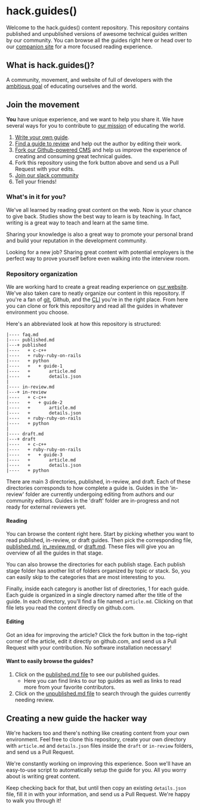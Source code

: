 # hack.guides()

Welcome to the hack.guides() content repository.  This repository contains published and unpublished versions of awesome technical guides written by our community.  You can browse all the guides right here or head over to our [companion site](http://www.pluralsight.com/guides) for a more focused reading experience.

## What is hack.guides()?

A community, movement, and website of full of developers with the [ambitious goal](http://tutorials.pluralsight.com/faq) of educating ourselves and the world.

## Join the movement

**You** have unique experience, and we want to help you share it.  We have several ways for you to contribute to [our mission](http://tutorials.pluralsight.com/faq) of educating the world.

1. [Write your own guide](http://tutorials.pluralsight.com/write/).
2. [Find a guide to review](http://tutorials.pluralsight.com/in-review) and help out the author by editing their work.
3. [Fork our Github-powered CMS](https://github.com/pluralsight/guides-cms) and help us improve the experience of creating and consuming great technical guides.
4. Fork this repository using the fork button above and send us a Pull Request with your edits.
5. [Join our slack community](https://hackguides.herokuapp.com/)
6. Tell your friends!

### What's in it for you?

We've all learned by reading great content on the web.  Now is your chance to give back.  Studies show the best way to learn is by teaching.  In fact, writing is a great way to teach and learn at the same time.

Sharing your knowledge is also a great way to promote your personal brand and build your reputation in the development community.

Looking for a new job?  Sharing great content with potential employers is the perfect way to prove yourself before even walking into the interview room.

### Repository organization

We are working hard to create a great reading experience on [our website](http://www.pluralsight.com/guides).  We've also taken care to neatly organize our content in this repository.  If you're a fan of [git](http://www.git-scm.com), Github, and the [CLI](https://en.wikipedia.org/wiki/Command-line_interface) you're in the right place.  From here you can clone or fork this repository and read all the guides in whatever environment you choose.

Here's an abbreviated look at how this repository is structured:


    |---- faq.md
    |---- published.md
    |---+ published
    |----   + c-c++
    |----   + ruby-ruby-on-rails
    |----   + python
    |----   +   + guide-1
    |----   +       article.md
    |----   +       details.json
    |
    |---- in-review.md
    |---+ in-review
    |----   + c-c++
    |----   +   + guide-2
    |----   +       article.md
    |----   +       details.json
    |----   + ruby-ruby-on-rails
    |----   + python
    |
    |---- draft.md
    |---+ draft
    |----   + c-c++
    |----   + ruby-ruby-on-rails
    |----   +   + guide-3
    |----   +       article.md
    |----   +       details.json
    |----   + python

There are main 3 directories, published, in-review, and draft.  Each of these directories corresponds to how complete a guide is.  Guides in the 'in-review' folder are currently undergoing editing from authors and our community editors.  Guides in the 'draft' folder are in-progress and not ready for external reviewers yet.

#### Reading

You can browse the content right here.  Start by picking whether you want to read published, in-review, or draft guides.  Then pick the corresponding file, [published.md](https://github.com/pluralsight/guides/blob/master/published.md), [in_review.md](https://github.com/pluralsight/guides/blob/master/in_review.md), or [draft.md](https://github.com/pluralsight/guides/blob/master/draft.md).  These files will give you an overview of all the guides in that stage.

You can also browse the directories for each publish stage.  Each publish stage folder has another list of folders organized by topic or stack.  So, you can easily skip to the categories that are most interesting to you.

Finally, inside each category is another list of directories, 1 for each guide.  Each guide is organized in a single directory named after the title of the guide.  In each directory, you'll find a file named `article.md`.  Clicking on that file lets you read the content directly on github.com.

#### Editing

Got an idea for improving the article? Click the fork button in the top-right corner of the article, edit it directly on github.com, and send us a Pull Request with your contribution.  No software installation necessary!

#### Want to easily browse the guides?

1. Click on the [published.md file](https://github.com/pluralsight/guides/blob/master/published.md) to see our published guides.
    - Here you can find links to our top guides as well as links to read more from your favorite contributors.
2. Click on the [unpublished.md file](https://github.com/pluralsight/guides/blob/master/unpublished.md) to search through the guides currently needing review.

## Creating a new guide the hacker way

We're hackers too and there's nothing like creating content from your own environment.  Feel free to clone this repository, create your own directory with `article.md` and `details.json` files inside the `draft` or `in-review` folders, and send us a Pull Request.

We're constantly working on improving this experience.  Soon we'll have an easy-to-use script to automatically setup the guide for you. All you worry about is writing great content.

Keep checking back for that, but until then copy an existing `details.json` file, fill it in with your information, and send us a Pull Request.  We're happy to walk you through it!
